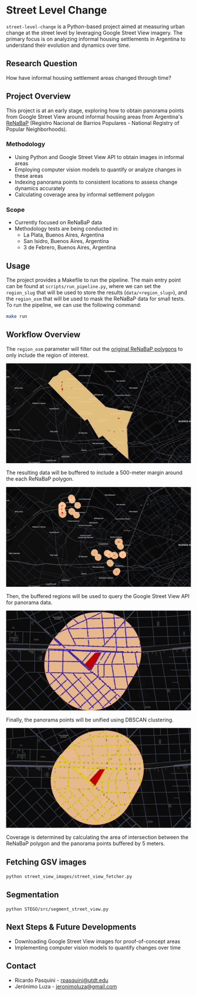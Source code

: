 # Street Level Change

`street-level-change` is a Python-based project aimed at measuring urban change at the street level by leveraging Google Street View imagery. The primary focus is on analyzing informal housing settlements in Argentina to understand their evolution and dynamics over time.

## Research Question

How have informal housing settlement areas changed through time?

## Project Overview

This project is at an early stage, exploring how to obtain panorama points from Google Street View around informal housing areas from Argentina's [ReNaBaP](https://www.argentina.gob.ar/obras-publicas/sisu/renabap) (Registro Nacional de Barrios Populares - National Registry of Popular Neighborhoods).

### Methodology

- Using Python and Google Street View API to obtain images in informal areas
- Employing computer vision models to quantify or analyze changes in these areas
- Indexing panorama points to consistent locations to assess change dynamics accurately
- Calculating coverage area by informal settlement polygon

### Scope

- Currently focused on ReNaBaP data
- Methodology tests are being conducted in:
  - La Plata, Buenos Aires, Argentina
  - San Isidro, Buenos Aires, Argentina
  - 3 de Febrero, Buenos Aires, Argentina

## Usage

The project provides a Makefile to run the pipeline. The main entry point can be found at `scripts/run_pipeline.py`, where we can set the `region_slug` that will be used to store the results (`data/<region_slug>`), and the `region_osm` that will be used to mask the ReNaBaP data for small tests. To run the pipeline, we can use the following command:

```bash
make run
```

## Workflow Overview

The `region_osm` parameter will filter out the [original ReNaBaP polygons](https://www.argentina.gob.ar/obras-publicas/sisu/renabap/mapa) to only include the region of interest.

![Region of interest](./assets/renabap_intersected.png "Region of interest")

The resulting data will be buffered to include a 500-meter margin around the each ReNaBaP polygon.

![Buffered region](./assets/renabap_buffered.png "Buffered region")

Then, the buffered regions will be used to query the Google Street View API for panorama data.

![Panos](./assets/panos.png "Resulting panoramas")

Finally, the panorama points will be unified using DBSCAN clustering.

![DBSCAN](./assets/unified.png "DBSCAN results")

Coverage is determined by calculating the area of intersection between the ReNaBaP polygon and the panorama points buffered by 5 meters.



## Fetching GSV images

```python street_view_images/street_view_fetcher.py```

## Segmentation

```python STEGO/src/segment_street_view.py```



## Next Steps & Future Developments

- Downloading Google Street View images for proof-of-concept areas
- Implementing computer vision models to quantify changes over time

## Contact

- Ricardo Pasquini - [rpasquini@utdt.edu](mailto:rpasquini@utdt.edu)
- Jerónimo Luza - [jeronimoluza@gmail.com](mailto:jeronimoluza@gmail.com)
